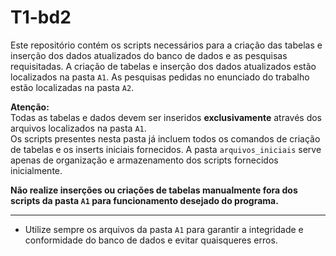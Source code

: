 # T1-bd2

Este repositório contém os scripts necessários para a criação das tabelas e inserção dos dados atualizados do banco de dados e as pesquisas requisitadas.
A criação de tabelas e inserção dos dados atualizados estão localizados na pasta `A1`.
As pesquisas pedidas no enunciado do trabalho estão localizadas na pasta `A2`.

**Atenção:**  
Todas as tabelas e dados devem ser inseridos **exclusivamente** através dos arquivos localizados na pasta `A1`.  
Os scripts presentes nesta pasta já incluem todos os comandos de criação de tabelas e os inserts iniciais fornecidos.
A pasta `arquivos_iniciais` serve apenas de organização e armazenamento dos scripts fornecidos inicialmente.

**Não realize inserções ou criações de tabelas manualmente fora dos scripts da pasta `A1` para funcionamento desejado do programa.**

---
- Utilize sempre os arquivos da pasta `A1` para garantir a integridade e conformidade do banco de dados e evitar quaisqueres erros.
